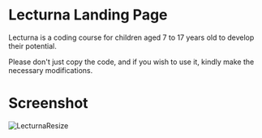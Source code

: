 # Lecturna Landing Page
Lecturna is a coding course for children aged 7 to 17 years old to develop their potential.

Please don't just copy the code, and if you wish to use it, kindly make the necessary modifications.
<br> 

# Screenshot

![LecturnaResize](https://github.com/YokoHermanto1/Lecturna/assets/145733702/553c7919-8ee2-47e1-85fd-a1d26c354659)
